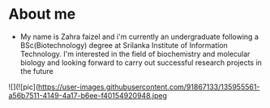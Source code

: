# **About me** 
- My name is Zahra faizel and i'm currently an undergraduate following a BSc(Biotechnology) degree at Srilanka Institute of Information Technology. I'm interested in the field of biochemistry and molecular biology and looking forward to carry out successful research projects in the future

![](![pic](https://user-images.githubusercontent.com/91867133/135955561-a56b7511-4149-4a17-b6ee-f40154920948.jpeg
